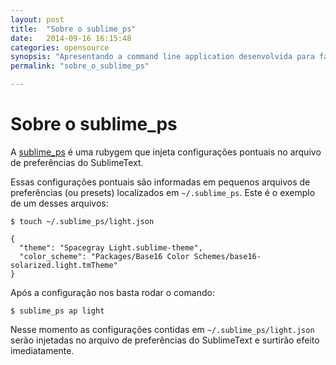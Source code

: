 ```yaml
---
layout: post
title:  "Sobre o sublime_ps"
date:   2014-09-16 16:15:48
categories: opensource
synopsis: "Apresentando a command line application desenvolvida para facilitar a troca de presets de configuração no SublimeText."
permalink: "sobre_o_sublime_ps"

---
```


# Sobre o sublime_ps

A [sublime_ps](https://github.com/viniciusalmeida/sublime_ps) é uma rubygem que injeta configurações pontuais no arquivo de preferências do SublimeText.

Essas configurações pontuais são informadas em pequenos arquivos de preferências (ou presets) localizados em `~/.sublime_ps`. Este é o exemplo de um desses arquivos:

```
$ touch ~/.sublime_ps/light.json

{
  "theme": "Spacegray Light.sublime-theme",
  "color_scheme": "Packages/Base16 Color Schemes/base16-solarized.light.tmTheme"
}
```

Após a configuração nos basta rodar o comando:

```
$ sublime_ps ap light
```

Nesse momento as configurações contidas em `~/.sublime_ps/light.json` serão injetadas no arquivo de preferências do SublimeText e surtirão efeito imediatamente.
